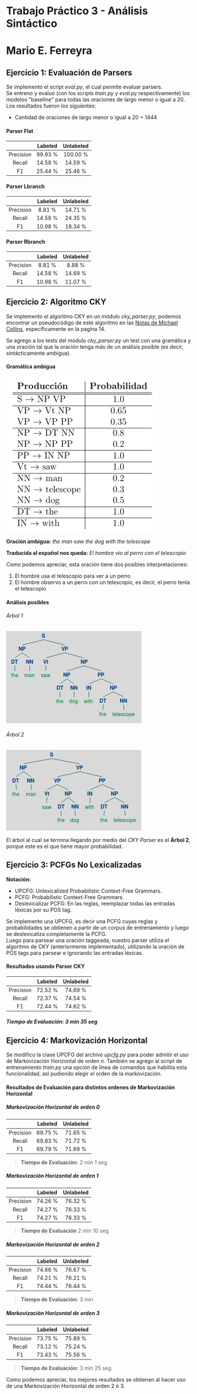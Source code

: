 Trabajo Práctico 3 - Análisis Sintáctico
========================================

Mario E. Ferreyra
=================


Ejercicio 1: Evaluación de Parsers
----------------------------------

Se implemento el script *eval.py*, el cual permite evaluar parsers.  
Se entreno y evaluó (con los scripts *train.py* y *eval.py* respectivamente) los modelos "baseline" para todas las oraciones de largo menor o igual a 20.  
Los resultados fueron los siguientes:

* Cantidad de oraciones de largo menor o igual a 20 = 1444

#### Parser Flat

|           | Labeled | Unlabeled |
|:---------:|:-------:|:---------:|
| Precision | 99.93 % | 100.00 %  |
|  Recall   | 14.58 % |  14.59 %  |
|    F1     | 25.44 % |  25.46 %  |


#### Parser Lbranch

|           | Labeled | Unlabeled |
|:---------:|:-------:|:---------:|
| Precision | 8.81 %  |  14.71 %  |
|  Recall   | 14.58 % |  24.35 %  |
|    F1     | 10.98 % |  18.34 %  |

#### Parser Rbranch

|           | Labeled | Unlabeled |
|:---------:|:-------:|:---------:|
| Precision | 8.81 %  |  8.88 %   |
|  Recall   | 14.58 % |  14.69 %  |
|    F1     | 10.98 % |  11.07 %  |


Ejercicio 2: Algoritmo CKY
--------------------------
Se implemento el algoritmo CKY en un módulo *cky_parser.py*, podemos encontrar un pseudocódigo de este algoritmo en las [Notas de Michael Collins], específicamente en la pagina 14.

Se agrego a los tests del modulo *cky_parser.py* un test con una gramática y una oración tal que la oración tenga más de un análisis posible (es decir, sintácticamente ambigua).

#### Gramática ambigua

![Gramática][1]



**Oración ambigua:** _the man saw the dog with the telescope_

**Traducida al español nos queda:** _El hombre vio al perro con el telescopio_

Como podemos apreciar, esta oración tiene dos posibles interpretaciones:
1) El hombre usa el telescopio para ver a un perro
2) El hombre observo a un perro con un telescopio, es decir, el perro tenia el telescopio


#### Análisis posibles

###### Árbol 1

![Árbol 1][3]

###### Árbol 2

![Árbol 2 - Mayor Probabilidad][2]

El árbol al cual se termina llegando por medio del *CKY Parser* es el **Árbol 2**, porque este es el que tiene mayor probabilidad.

Ejercicio 3: PCFGs No Lexicalizadas
-----------------------------------
__**Notación:**__
* UPCFG: Unlexicalized Probabilistic Context-Free Grammars.
* PCFG: Probabilistic Context-Free Grammars.
* Deslexicalizar PCFG: En las reglas, reemplazar todas las entradas léxicas por su POS tag.

Se implemento una UPCFG, es decir una PCFG cuyas reglas y probabilidades se obtienen a partir de un corpus de entrenamiento y luego se deslexicaliza completamente la PCFG.  
Luego para parsear una oración taggeada, nuestro parser utiliza el algoritmo de CKY (anteriormente implementado), utilizando la oración de POS tags para parsear e ignorando las entradas léxicas.

#### Resultados usando Parser CKY

|                     | Labeled | Unlabeled |
|:-------------------:|:-------:|:---------:|
|      Precision      | 72.52 % |  74.69 %  |
|       Recall        | 72.37 % |  74.54 %  |
|         F1          | 72.44 % |  74.62 %  |

##### Tiempo de Evaluación: 3 min 35 seg


Ejercicio 4: Markovización Horizontal
-------------------------------------

Se modifico la clase UPCFG del archivo *upcfg.py* para poder admitir el uso de Markovización Horizontal de orden *n*.
También se agrego al script de entrenamiento *train.py* una opción de línea de comandos que habilita esta funcionalidad, así pudiendo elegir el orden de la markovización.


#### Resultados de Evaluación para distintos ordenes de Markovización Horizontal

##### Markovización Horizontal de orden 0

|                     | Labeled | Unlabeled |
|:-------------------:|:-------:|:---------:|
|      Precision      | 69.75 % |  71.65 %  |
|       Recall        | 69.83 % |  71.72 %  |
|         F1          | 69.79 % |  71.69 %  |

>**Tiempo de Evaluación:** 2 min 1 seg


##### Markovización Horizontal de orden 1

|                     | Labeled | Unlabeled |
|:-------------------:|:-------:|:---------:|
|      Precision      | 74.26 % |  76.32 %  |
|       Recall        | 74.27 % |  76.33 %  |
|         F1          | 74.27 % |  76.33 %  |

>**Tiempo de Evaluación** 2 min 10 seg


##### Markovización Horizontal de orden 2

|                     | Labeled | Unlabeled |
|:-------------------:|:-------:|:---------:|
|      Precision      | 74.66 % |  76.67 %  |
|       Recall        | 74.21 % |  76.21 %  |
|         F1          | 74.44 % |  76.44 %  |

>**Tiempo de Evaluación:** 3 min


##### Markovización Horizontal de orden 3

|                     | Labeled | Unlabeled |
|:-------------------:|:-------:|:---------:|
|      Precision      | 73.75 % |  75.89 %  |
|       Recall        | 73.12 % |  75.24 %  |
|         F1          | 73.43 % |  75.56 %  |

>**Tiempo de Evaluación:** 3 min 25 seg


Como podemos apreciar, los mejores resultados se obtienen al hacer uso de una Markovización Horizontal de orden 2 ó 3.

<!-- Enlaces a documento e imágenes -->

[Notas de Michael Collins]: http://www.cs.columbia.edu/~mcollins/courses/nlp2011/notes/pcfgs.pdf

[1]: images/tabla_ambigua.png
[2]: images/tree01.png
[3]: images/tree02.png

